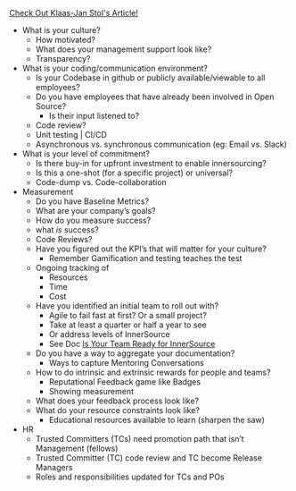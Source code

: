 [Check Out Klaas-Jan Stol's Article!](https://www.infoq.com/articles/inner-source-open-source-development-practices)

* What is your culture?
  * How motivated?
  * What does your management support look like?
  * Transparency?
* What is your coding/communication environment?
  * Is your Codebase in github or publicly available/viewable to all employees?
  * Do you have employees that have already been involved in Open Source?
    * Is their input listened to?
  * Code review?
  * Unit testing | CI/CD
  * Asynchronous vs. synchronous communication (eg: Email vs. Slack)
* What is your level of commitment?
  * Is there buy-in for upfront investment to enable innersourcing?
  * Is this a one-shot (for a specific project) or universal?
  * Code-dump vs. Code-collaboration
* Measurement
  * Do you have Baseline Metrics?
  * What are your company’s goals?
  * How do you measure success?
  * what *is* success?
  * Code Reviews?
  * Have you figured out the KPI’s that will matter for your culture?
    * Remember Gamification and testing teaches the test
  * Ongoing tracking of  
    * Resources
    * Time
    * Cost
  * Have you identified an initial team to roll out with?
    * Agile to fail fast at first? Or a small project? 
    * Take at least a quarter or half a year to see
    * Or address levels of InnerSource 
    * See Doc [Is Your Team Ready for InnerSource](https://github.com/InnerSourceCommons/innersourcecommons.org/wiki/Is-your-team-ready-for-InnerSource)
  * Do you have a way to aggregate your documentation?
    * Ways to capture Mentoring Conversations
  * How to do intrinsic and extrinsic rewards for people and teams?
    * Reputational Feedback game like Badges
    * Showing measurement
  * What does your feedback process look like?
  * What do your resource constraints look like?
    * Educational resources available to learn (sharpen the saw)
* HR
  * Trusted Committers (TCs) need promotion path that isn’t Management (fellows)
  * Trusted Committer (TC) code review and TC become Release Managers
  * Roles and responsibilities updated for TCs and POs
